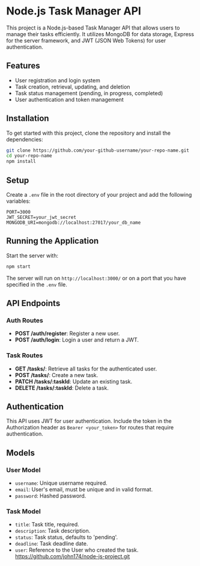 
# Node.js Task Manager API

This project is a Node.js-based Task Manager API that allows users to manage their tasks efficiently. It utilizes MongoDB for data storage, Express for the server framework, and JWT (JSON Web Tokens) for user authentication.

## Features

- User registration and login system
- Task creation, retrieval, updating, and deletion
- Task status management (pending, in progress, completed)
- User authentication and token management

## Installation

To get started with this project, clone the repository and install the dependencies:

```bash
git clone https://github.com/your-github-username/your-repo-name.git
cd your-repo-name
npm install
```

## Setup

Create a `.env` file in the root directory of your project and add the following variables:

```dotenv
PORT=3000
JWT_SECRET=your_jwt_secret
MONGODB_URI=mongodb://localhost:27017/your_db_name
```

## Running the Application

Start the server with:

```bash
npm start
```

The server will run on `http://localhost:3000/` or on a port that you have specified in the `.env` file.

## API Endpoints

### Auth Routes

- **POST /auth/register**: Register a new user.
- **POST /auth/login**: Login a user and return a JWT.

### Task Routes

- **GET /tasks/**: Retrieve all tasks for the authenticated user.
- **POST /tasks/**: Create a new task.
- **PATCH /tasks/:taskId**: Update an existing task.
- **DELETE /tasks/:taskId**: Delete a task.

## Authentication

This API uses JWT for user authentication. Include the token in the Authorization header as `Bearer <your_token>` for routes that require authentication.

## Models

### User Model

- `username`: Unique username required.
- `email`: User's email, must be unique and in valid format.
- `password`: Hashed password.

### Task Model

- `title`: Task title, required.
- `description`: Task description.
- `status`: Task status, defaults to 'pending'.
- `deadline`: Task deadline date.
- `user`: Reference to the User who created the task.
https://github.com/john174/node-js-project.git
